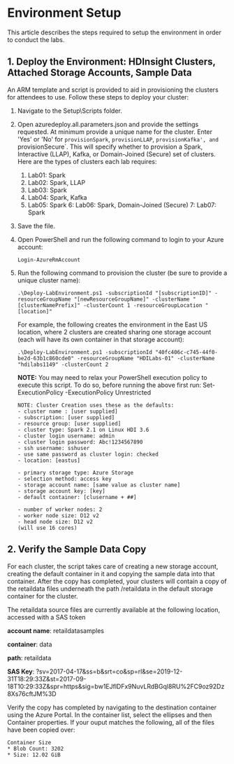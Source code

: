 # Environment Setup

This article describes the steps required to setup the environment in order to conduct the labs. 


## 1. Deploy the Environment: HDInsight Clusters, Attached Storage Accounts, Sample Data
An ARM template and script is provided to aid in provisioning the clusters for attendees to use. Follow these steps to deploy your cluster:

1. Navigate to the Setup\Scripts folder. 
2. Open azuredeploy.all.parameters.json and provide the settings requested. At minimum provide a unique name for the cluster. Enter 'Yes' or 'No' for `provisionSpark`, `provisionLLAP`, `provisionKafka', and `provisionSecure`. This will specify whether to provision a Spark, Interactive (LLAP), Kafka, or Domain-Joined (Secure) set of clusters. Here are the types of clusters each lab requires:
    1. Lab01: Spark
    2. Lab02: Spark, LLAP
    3. Lab03: Spark
    4. Lab04: Spark, Kafka
    5. Lab05: Spark
    6: Lab06: Spark, Domain-Joined (Secure)
    7: Lab07: Spark
3. Save the file.
4. Open PowerShell and run the following command to login to your Azure account:

    ```
    Login-AzureRmAccount
    ```

4. Run the following command to provision the cluster (be sure to provide a unique cluster name):

    ```
    .\Deploy-LabEnvironment.ps1 -subscriptionId "[subscriptionID]" -resourceGroupName "[newResourceGroupName]" -clusterName "[clusterNamePrefix]" -clusterCount 1 -resourceGroupLocation "[location]"
    ```

    For example, the following creates the environment in the East US location, where 2 clusters are created sharing one storage account (each will have its own container in that storage account):

    ```
    .\Deploy-LabEnvironment.ps1 -subscriptionId "40fc406c-c745-44f0-be2d-63b1c860cde0" -resourceGroupName "HDILabs-01" -clusterName "hdilabs1149" -clusterCount 2
    ```

    **NOTE:** You may need to relax your PowerShell execution policy to execute this script. To do so, before running the above first run:
    Set-ExecutionPolicy -ExecutionPolicy Unrestricted

    ```
    NOTE: Cluster Creation uses these as the defaults:
    - cluster name : [user supplied] 
    - subscription: [user supplied]  
    - resource group: [user supplied] 
    - cluster type: Spark 2.1 on Linux HDI 3.6
    - cluster login username: admin
    - cluster login password: Abc!1234567890
    - ssh username: sshuser
    - use same password as cluster login: checked
    - location: [eastus]

    - primary storage type: Azure Storage
    - selection method: access key
    - storage account name: [same value as cluster name]
    - storage account key: [key]
    - default container: [clusername + ##]

    - number of worker nodes: 2
    - worker node size: D12 v2
    - head node size: D12 v2
    (will use 16 cores)
    ```

## 2. Verify the Sample Data Copy
For each cluster, the script takes care of creating a new storage account, creating the default container in it and copying the sample data into that container. After the copy has completed, your clusters will contain a copy of the retaildata files underneath the path /retaildata in the default storage container for the cluster. 

The retaildata source files are currently available at the following location, accessed with a SAS token

**account name**: retaildatasamples

**container**: data

**path**: retaildata  

**SAS Key**: ?sv=2017-04-17&ss=b&srt=co&sp=rl&se=2019-12-31T18:29:33Z&st=2017-09-18T10:29:33Z&spr=https&sig=bw1EJflDFx9NuvLRdBGql8RU%2FC9oz92Dz8Xs76cftJM%3D

Verify the copy has completed by navigating to the destination container using the Azure Portal. In the container list, select the ellipses and then Container properties. If your ouput matches the following, all of the files have been copied over:

    Container Size
    * Blob Count: 3202
    * Size: 12.02 GiB
